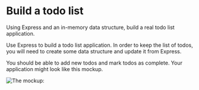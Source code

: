 # Build a todo list

Using Express and an in-memory data structure, build a real todo list application.

Use Express to build a todo list application. In order to keep the list of todos, you will need to create some data structure and update it from Express. 

You should be able to add new todos and mark todos as complete. Your application might look like this mockup.

![The mockup:](https://github.com/dakotachantz/todo-list/blob/master/mockup/mockup.png)